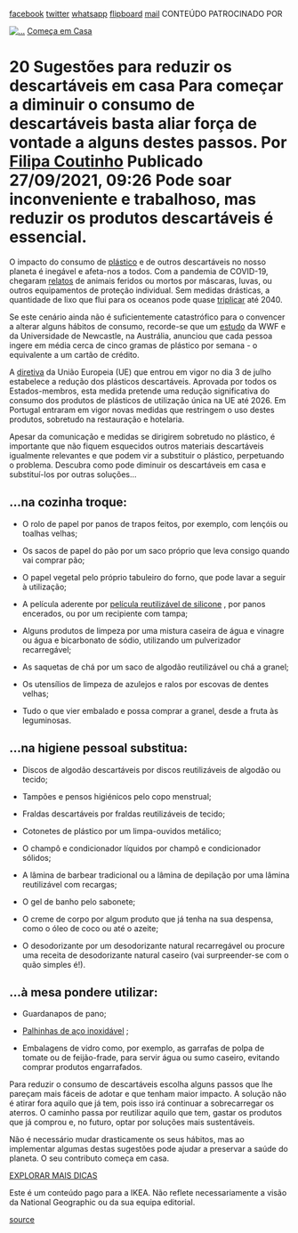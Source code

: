[facebook](https://www.facebook.com/sharer/sharer.php?u=https%3A%2F%2Fwww.natgeo.pt%2Fmeio-ambiente%2F2021%2F09%2F20-sugestoes-para-reduzir-os-descartaveis-em-casa) [twitter](https://twitter.com/share?url=https%3A%2F%2Fwww.natgeo.pt%2Fmeio-ambiente%2F2021%2F09%2F20-sugestoes-para-reduzir-os-descartaveis-em-casa&via=natgeo&text=20%20Sugest%C3%B5es%20para%20reduzir%20os%20descart%C3%A1veis%20em%20casa) [whatsapp](https://web.whatsapp.com/send?text=https%3A%2F%2Fwww.natgeo.pt%2Fmeio-ambiente%2F2021%2F09%2F20-sugestoes-para-reduzir-os-descartaveis-em-casa) [flipboard](https://share.flipboard.com/bookmarklet/popout?v=2&title=20%20Sugest%C3%B5es%20para%20reduzir%20os%20descart%C3%A1veis%20em%20casa&url=https%3A%2F%2Fwww.natgeo.pt%2Fmeio-ambiente%2F2021%2F09%2F20-sugestoes-para-reduzir-os-descartaveis-em-casa) [mail](mailto:?subject=NatGeo&body=https%3A%2F%2Fwww.natgeo.pt%2Fmeio-ambiente%2F2021%2F09%2F20-sugestoes-para-reduzir-os-descartaveis-em-casa%20-%2020%20Sugest%C3%B5es%20para%20reduzir%20os%20descart%C3%A1veis%20em%20casa) CONTEÚDO PATROCINADO POR 

[![ 
...](img/files_styles_image_00_public_ikea_b_x.jpg)](https://www.ikea.com/pt/pt/) [Começa em Casa](https://www.natgeo.pt/comeca-em-casa) 
# 20 Sugestões para reduzir os descartáveis em casa Para começar a diminuir o consumo de descartáveis basta aliar força de vontade a alguns destes passos. Por [Filipa Coutinho](https://www.natgeo.pt/autor/filipa-coutinho) Publicado 27/09/2021, 09:26 Pode soar inconveniente e trabalhoso, mas reduzir os produtos descartáveis é essencial. 

O impacto do consumo de [plástico](https://www.natgeo.pt/assunto/temas/ciencia/ciencias-fisicas/fisica/solido/plastico) e de outros descartáveis no nosso planeta é inegável e afeta-nos a todos. Com a pandemia de COVID-19, chegaram [relatos](https://www.natgeo.pt/animais/2021/04/peixe-preso-em-luva-descartavel-alerta-para-os-perigos-do-lixo-da-covid-19) de animais feridos ou mortos por máscaras, luvas, ou outros equipamentos de proteção individual. Sem medidas drásticas, a quantidade de lixo que flui para os oceanos pode quase [triplicar](https://www.natgeo.pt/ciencia/2020/07/sem-medidas-drasticas-o-lixo-plastico-que-flui-para-os-mares-pode-triplicar) até 2040. 

Se este cenário ainda não é suficientemente catastrófico para o convencer a alterar alguns hábitos de consumo, recorde-se que um [estudo](https://www.wwf.org.au/news/news/2019/revealed-plastic-ingestion-by-people-could-be-equating-to-a-credit-card-a-week#gs.7mt1q9) da WWF e da Universidade de Newcastle, na Austrália, anunciou que cada pessoa ingere em média cerca de cinco gramas de plástico por semana - o equivalente a um cartão de crédito. 

A [diretiva](https://eur-lex.europa.eu/legal-content/PT/TXT/PDF/?uri=CELEX:32019L0904&from=EN) da União Europeia (UE) que entrou em vigor no dia 3 de julho estabelece a redução dos plásticos descartáveis. Aprovada por todos os Estados-membros, esta medida pretende uma redução significativa do consumo dos produtos de plásticos de utilização única na UE até 2026. Em Portugal entraram em vigor novas medidas que restringem o uso destes produtos, sobretudo na restauração e hotelaria. 

Apesar da comunicação e medidas se dirigirem sobretudo no plástico, é importante que não fiquem esquecidos outros materiais descartáveis igualmente relevantes e que podem vir a substituir o plástico, perpetuando o problema. Descubra como pode diminuir os descartáveis em casa e substituí-los por outras soluções… 

## **…na cozinha troque:** 
- O rolo de papel por panos de trapos feitos, por exemplo, com lençóis ou toalhas velhas; 

- Os sacos de papel do pão por um saco próprio que leva consigo quando vai comprar pão; 

- O papel vegetal pelo próprio tabuleiro do forno, que pode lavar a seguir à utilização; 

- A película aderente por [película reutilizável de silicone](https://www.ikea.com/pt/pt/p/oevermaett-tampa-reutilizavel-conj-3-silicone-multicor-80417311/) , por panos encerados, ou por um recipiente com tampa; 

- Alguns produtos de limpeza por uma mistura caseira de água e vinagre ou água e bicarbonato de sódio, utilizando um pulverizador recarregável; 

- As saquetas de chá por um saco de algodão reutilizável ou chá a granel; 

- Os utensílios de limpeza de azulejos e ralos por escovas de dentes velhas; 

- Tudo o que vier embalado e possa comprar a granel, desde a fruta às leguminosas. 

## **…na higiene pessoal substitua:** 
- Discos de algodão descartáveis por discos reutilizáveis de algodão ou tecido; 

- Tampões e pensos higiénicos pelo copo menstrual; 

- Fraldas descartáveis por fraldas reutilizáveis de tecido; 

- Cotonetes de plástico por um limpa-ouvidos metálico; 

- O champô e condicionador líquidos por champô e condicionador sólidos; 

- A lâmina de barbear tradicional ou a lâmina de depilação por uma lâmina reutilizável com recargas; 

- O gel de banho pelo sabonete; 

- O creme de corpo por algum produto que já tenha na sua despensa, como o óleo de coco ou até o azeite; 

- O desodorizante por um desodorizante natural recarregável ou procure uma receita de desodorizante natural caseiro (vai surpreender-se com o quão simples é!). 

## **…à mesa pondere utilizar:** 
- Guardanapos de pano; 

- [Palhinhas de aço inoxidável](https://www.ikea.com/pt/pt/p/foertaering-palhinhas-escovilhao-aco-inoxidavel-silicone-multicor-60462125/) ; 

- Embalagens de vidro como, por exemplo, as garrafas de polpa de tomate ou de feijão-frade, para servir água ou sumo caseiro, evitando comprar produtos engarrafados. 

Para reduzir o consumo de descartáveis escolha alguns passos que lhe pareçam mais fáceis de adotar e que tenham maior impacto. A solução não é atirar fora aquilo que já tem, pois isso irá continuar a sobrecarregar os aterros. O caminho passa por reutilizar aquilo que tem, gastar os produtos que já comprou e, no futuro, optar por soluções mais sustentáveis. 

Não é necessário mudar drasticamente os seus hábitos, mas ao implementar algumas destas sugestões pode ajudar a preservar a saúde do planeta. O seu contributo começa em casa. 

[EXPLORAR MAIS DICAS](https://www.natgeo.pt/comeca-em-casa) 

Este é um conteúdo pago para a IKEA. Não reflete necessariamente a visão da National Geographic ou da sua equipa editorial. 



[source](https://www.natgeo.pt/meio-ambiente/2021/09/20-sugestoes-para-reduzir-os-descartaveis-em-casa)